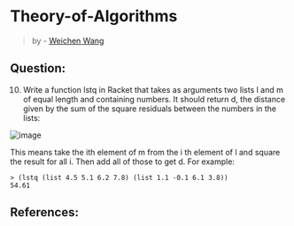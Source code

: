 # Theory-of-Algorithms
> by - [Weichen Wang](https://w326004741.github.io/)

## Question:
10. Write a function lstq in Racket that takes as arguments two lists l and m of equal
length and containing numbers. It should return d, the distance given by the sum of
the square residuals between the numbers in the lists:          

![image](https://github.com/w326004741/Theory-of-Algorithms-CA/blob/master/image/3201522019842_.pic.jpg)

This means take the ith element of m from the i th element of l and square the result for all i. Then add all of those to get d. For example:
```Racket
> (lstq (list 4.5 5.1 6.2 7.8) (list 1.1 -0.1 6.1 3.8))
54.61
```




## References: